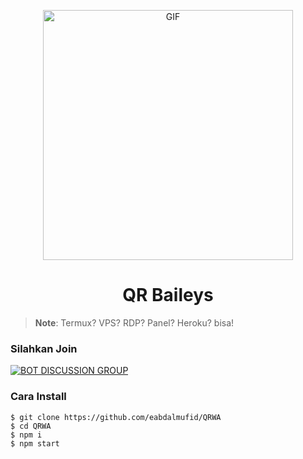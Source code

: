 <p align="center"><img hight="600" width="400" alt="GIF" align="center" src="https://dl.kaskus.id/i.gyazo.com/0a621eb32bae998c60f17370c3061e8f.gif"/></p>


<h1 align="center">QR Baileys</h1>

> **Note**: 
> Termux? VPS? RDP? Panel? Heroku? bisa!

### Silahkan Join
[![BOT DISCUSSION GROUP](https://img.shields.io/badge/WhatsApp%20Group-25D366?style=for-the-badge&logo=whatsapp&logoColor=white)](https://chat.whatsapp.com/I2OK9w2mkIpKngLpFs0i93) 

### Cara Install
```
$ git clone https://github.com/eabdalmufid/QRWA
$ cd QRWA
$ npm i
$ npm start
```
